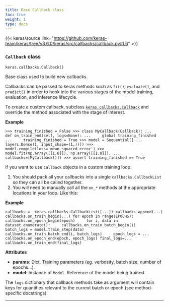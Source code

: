 ```yaml
---
title: Base Callback class
toc: true
weight: 1
type: docs
---
```


{{< keras/source link="https://github.com/keras-team/keras/tree/v3.6.0/keras/src/callbacks/callback.py#L6" >}}

### `Callback` class

`keras.callbacks.Callback()`

Base class used to build new callbacks.

Callbacks can be passed to keras methods such as `fit()`, `evaluate()`, and `predict()` in order to hook into the various stages of the model training, evaluation, and inference lifecycle.

To create a custom callback, subclass [`keras.callbacks.Callback`](/api/callbacks/base_callback#callback-class) and override the method associated with the stage of interest.

**Example**

`>>> training_finished = False >>> class MyCallback(Callback): ...   def on_train_end(self, logs=None): ...     global training_finished ...     training_finished = True >>> model = Sequential([ ...     layers.Dense(1, input_shape=(1,))]) >>> model.compile(loss='mean_squared_error') >>> model.fit(np.array([[1.0]]), np.array([[1.0]]), ...           callbacks=[MyCallback()]) >>> assert training_finished == True`

If you want to use `Callback` objects in a custom training loop:

1.  You should pack all your callbacks into a single `callbacks.CallbackList` so they can all be called together.
2.  You will need to manually call all the `on_*` methods at the appropriate locations in your loop. Like this:

**Example**

`callbacks =  keras.callbacks.CallbackList([...]) callbacks.append(...) callbacks.on_train_begin(...) for epoch in range(EPOCHS):     callbacks.on_epoch_begin(epoch)     for i, data in dataset.enumerate():     callbacks.on_train_batch_begin(i)     batch_logs = model.train_step(data)     callbacks.on_train_batch_end(i, batch_logs)     epoch_logs = ...     callbacks.on_epoch_end(epoch, epoch_logs) final_logs=... callbacks.on_train_end(final_logs)`

**Attributes**

- **params**: Dict. Training parameters (eg. verbosity, batch size, number of epochs...).
- **model**: Instance of `Model`. Reference of the model being trained.

The `logs` dictionary that callback methods take as argument will contain keys for quantities relevant to the current batch or epoch (see method-specific docstrings).

---
